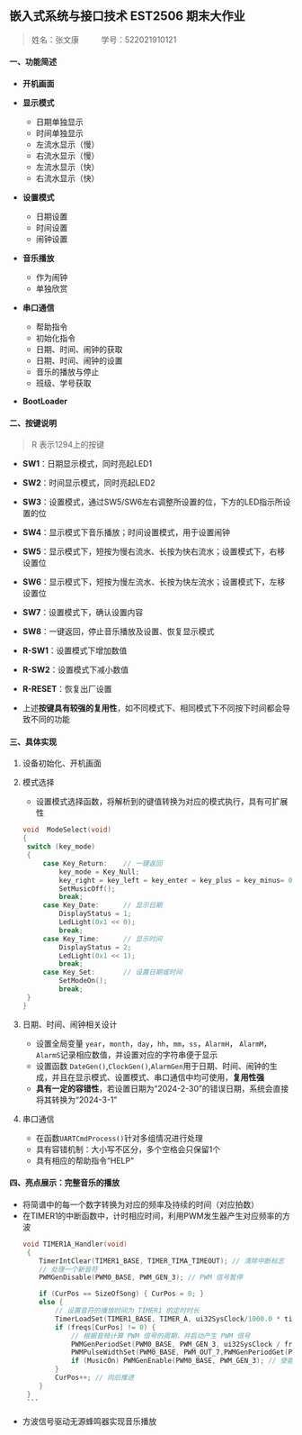 ## 嵌入式系统与接口技术 EST2506 期末大作业
> 姓名：张文康  $\qquad$ 学号：522021910121

#### 一、功能简述

- **开机画面**

- **显示模式**
  - 日期单独显示
  - 时间单独显示
  - 左流水显示（慢）
  - 右流水显示（慢）
  - 左流水显示（快）
  - 右流水显示（快）

- **设置模式**
  - 日期设置
  - 时间设置
  - 闹钟设置

- **音乐播放**
  - 作为闹钟
  - 单独欣赏

- **串口通信**
  - 帮助指令
  - 初始化指令
  - 日期、时间、闹钟的获取
  - 日期、时间、闹钟的设置
  - 音乐的播放与停止
  - 班级、学号获取

- **BootLoader**

#### 二、按键说明
> R 表示1294上的按键
- **SW1**：日期显示模式，同时亮起LED1
- **SW2**：时间显示模式，同时亮起LED2
- **SW3**：设置模式，通过SW5/SW6左右调整所设置的位，下方的LED指示所设置的位
- **SW4**：显示模式下音乐播放；时间设置模式，用于设置闹钟
- **SW5**：显示模式下，短按为慢右流水、长按为快右流水；设置模式下，右移设置位
- **SW6**：显示模式下，短按为慢左流水、长按为快左流水；设置模式下，左移设置位
- **SW7**：设置模式下，确认设置内容
- **SW8**：一键返回，停止音乐播放及设置、恢复显示模式
- **R-SW1**：设置模式下增加数值
- **R-SW2**：设置模式下减小数值
- **R-RESET**：恢复出厂设置

- 上述**按键具有较强的复用性**，如不同模式下、相同模式下不同按下时间都会导致不同的功能


#### 三、具体实现
1. 设备初始化、开机画面
2. 模式选择
   - 设置模式选择函数，将解析到的键值转换为对应的模式执行，具有可扩展性
   ``` c
   void  ModeSelect(void)
   {
   	switch (key_mode)
   	{
   		case Key_Return:	// 一键返回
   			key_mode = Key_Null;
   			key_right = key_left = key_enter = key_plus = key_minus= 0;
   			SetMusicOff();
   			break;
   		case Key_Date:		// 显示日期
   			DisplayStatus = 1;
   			LedLight(0x1 << 0);
   			break;
   		case Key_Time:		// 显示时间
   			DisplayStatus = 2;
   			LedLight(0x1 << 1);
   			break;
   		case Key_Set:		// 设置日期或时间
   			SetModeOn();
   			break;
   	}
   }
   ```
3. 日期、时间、闹钟相关设计
   - 设置全局变量 `year`，`month`，`day`，`hh`，`mm`，`ss`，`AlarmH`， `AlarmM`，`AlarmS`记录相应数值，并设置对应的字符串便于显示
   - 设置函数 `DateGen()`,`ClockGen()`,`AlarmGen`用于日期、时间、闹钟的生成，并且在显示模式、设置模式、串口通信中均可使用，**复用性强**
   - **具有一定的容错性**，若设置日期为“2024-2-30”的错误日期，系统会直接将其转换为“2024-3-1”

4. 串口通信
   - 在函数`UARTCmdProcess()`针对多组情况进行处理
   - 具有容错机制：大小写不区分，多个空格会只保留1个
   - 具有相应的帮助指令“HELP"

#### 四、亮点展示：完整音乐的播放
   - 将简谱中的每一个数字转换为对应的频率及持续的时间（对应拍数）
   - 在TIMER1的中断函数中，计时相应时间，利用PWM发生器产生对应频率的方波
        ```c
        void TIMER1A_Handler(void)
         {
         	TimerIntClear(TIMER1_BASE, TIMER_TIMA_TIMEOUT); // 清除中断标志 
         	// 处理一个新音符
         	PWMGenDisable(PWM0_BASE, PWM_GEN_3); // PWM 信号暂停

         	if (CurPos == SizeOfSong) { CurPos = 0; }
         	else {
         		// 设置音符的播放时间为 TIMER1 的定时时长
         		TimerLoadSet(TIMER1_BASE, TIMER_A, ui32SysClock/1000.0 * time[CurPos] * BeatTime); 
         		if (freqs[CurPos] != 0) {
         			// 根据音频计算 PWM 信号的周期，并启动产生 PWM 信号 
         			PWMGenPeriodSet(PWM0_BASE, PWM_GEN_3, ui32SysClock / freqs[CurPos]);  // 设定周期
         			PWMPulseWidthSet(PWM0_BASE, PWM_OUT_7,PWMGenPeriodGet(PWM0_BASE, PWM_GEN_3) / 2); 	// 设置占空比等于 50%
         			if (MusicOn) PWMGenEnable(PWM0_BASE, PWM_GEN_3); // 使能 PWM 信号产生
         		} 
         		CurPos++; // 向后推进
         	}
         }
         ```
- 方波信号驱动无源蜂鸣器实现音乐播放